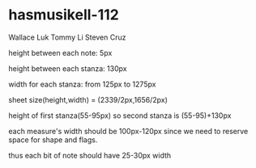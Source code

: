# hasmusikell-112
Wallace Luk
Tommy Li
Steven Cruz

height between each note: 5px

height between each stanza: 130px

width for each stanza: from 125px to 1275px

sheet size(height,width) = (2339/2px,1656/2px)

height of first stanza(55-95px) so second stanza is (55-95)+130px

each measure's width should be 100px-120px since we need to reserve space for shape and flags.

thus each bit of note should have 25-30px width
